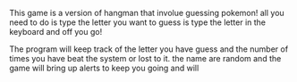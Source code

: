 This game is a version of hangman that involue guessing pokemon!
all you need to do is type the letter you want to guess is 
type the letter in the keyboard and off you go!

The program will keep track of the letter you have guess and the number
of times you have beat the system or lost to it. the name are random and
the game will bring up alerts to keep you going and will 